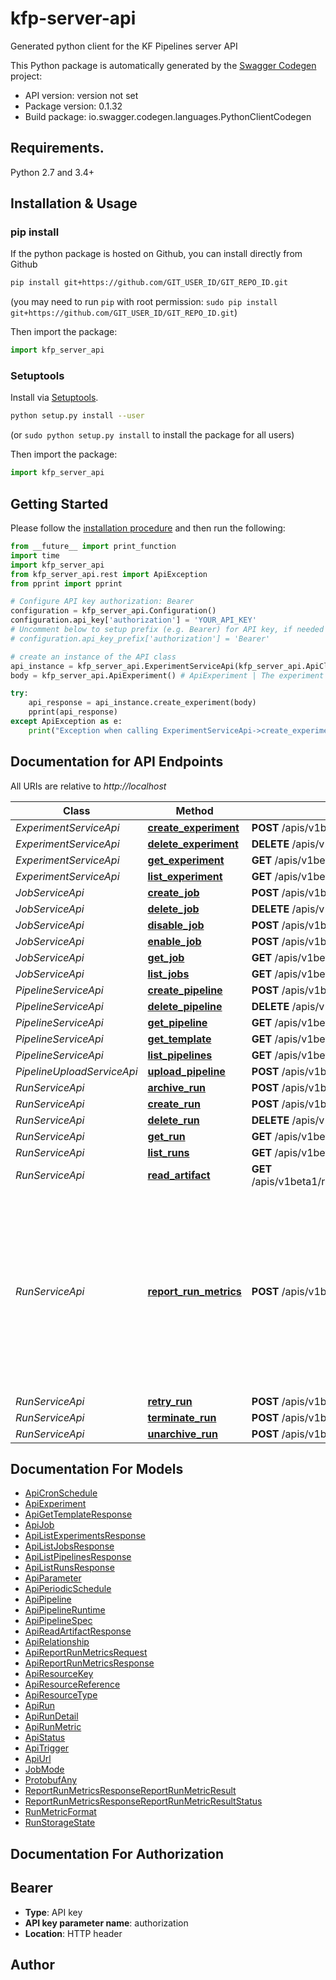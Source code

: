 # kfp-server-api
Generated python client for the KF Pipelines server API

This Python package is automatically generated by the [Swagger Codegen](https://github.com/swagger-api/swagger-codegen) project:

- API version: version not set
- Package version: 0.1.32
- Build package: io.swagger.codegen.languages.PythonClientCodegen

## Requirements.

Python 2.7 and 3.4+

## Installation & Usage
### pip install

If the python package is hosted on Github, you can install directly from Github

```sh
pip install git+https://github.com/GIT_USER_ID/GIT_REPO_ID.git
```
(you may need to run `pip` with root permission: `sudo pip install git+https://github.com/GIT_USER_ID/GIT_REPO_ID.git`)

Then import the package:
```python
import kfp_server_api 
```

### Setuptools

Install via [Setuptools](http://pypi.python.org/pypi/setuptools).

```sh
python setup.py install --user
```
(or `sudo python setup.py install` to install the package for all users)

Then import the package:
```python
import kfp_server_api
```

## Getting Started

Please follow the [installation procedure](#installation--usage) and then run the following:

```python
from __future__ import print_function
import time
import kfp_server_api
from kfp_server_api.rest import ApiException
from pprint import pprint

# Configure API key authorization: Bearer
configuration = kfp_server_api.Configuration()
configuration.api_key['authorization'] = 'YOUR_API_KEY'
# Uncomment below to setup prefix (e.g. Bearer) for API key, if needed
# configuration.api_key_prefix['authorization'] = 'Bearer'

# create an instance of the API class
api_instance = kfp_server_api.ExperimentServiceApi(kfp_server_api.ApiClient(configuration))
body = kfp_server_api.ApiExperiment() # ApiExperiment | The experiment to be created

try:
    api_response = api_instance.create_experiment(body)
    pprint(api_response)
except ApiException as e:
    print("Exception when calling ExperimentServiceApi->create_experiment: %s\n" % e)

```

## Documentation for API Endpoints

All URIs are relative to *http://localhost*

Class | Method | HTTP request | Description
------------ | ------------- | ------------- | -------------
*ExperimentServiceApi* | [**create_experiment**](docs/ExperimentServiceApi.md#create_experiment) | **POST** /apis/v1beta1/experiments | 
*ExperimentServiceApi* | [**delete_experiment**](docs/ExperimentServiceApi.md#delete_experiment) | **DELETE** /apis/v1beta1/experiments/{id} | 
*ExperimentServiceApi* | [**get_experiment**](docs/ExperimentServiceApi.md#get_experiment) | **GET** /apis/v1beta1/experiments/{id} | 
*ExperimentServiceApi* | [**list_experiment**](docs/ExperimentServiceApi.md#list_experiment) | **GET** /apis/v1beta1/experiments | 
*JobServiceApi* | [**create_job**](docs/JobServiceApi.md#create_job) | **POST** /apis/v1beta1/jobs | 
*JobServiceApi* | [**delete_job**](docs/JobServiceApi.md#delete_job) | **DELETE** /apis/v1beta1/jobs/{id} | 
*JobServiceApi* | [**disable_job**](docs/JobServiceApi.md#disable_job) | **POST** /apis/v1beta1/jobs/{id}/disable | 
*JobServiceApi* | [**enable_job**](docs/JobServiceApi.md#enable_job) | **POST** /apis/v1beta1/jobs/{id}/enable | 
*JobServiceApi* | [**get_job**](docs/JobServiceApi.md#get_job) | **GET** /apis/v1beta1/jobs/{id} | 
*JobServiceApi* | [**list_jobs**](docs/JobServiceApi.md#list_jobs) | **GET** /apis/v1beta1/jobs | 
*PipelineServiceApi* | [**create_pipeline**](docs/PipelineServiceApi.md#create_pipeline) | **POST** /apis/v1beta1/pipelines | 
*PipelineServiceApi* | [**delete_pipeline**](docs/PipelineServiceApi.md#delete_pipeline) | **DELETE** /apis/v1beta1/pipelines/{id} | 
*PipelineServiceApi* | [**get_pipeline**](docs/PipelineServiceApi.md#get_pipeline) | **GET** /apis/v1beta1/pipelines/{id} | 
*PipelineServiceApi* | [**get_template**](docs/PipelineServiceApi.md#get_template) | **GET** /apis/v1beta1/pipelines/{id}/templates | 
*PipelineServiceApi* | [**list_pipelines**](docs/PipelineServiceApi.md#list_pipelines) | **GET** /apis/v1beta1/pipelines | 
*PipelineUploadServiceApi* | [**upload_pipeline**](docs/PipelineUploadServiceApi.md#upload_pipeline) | **POST** /apis/v1beta1/pipelines/upload | 
*RunServiceApi* | [**archive_run**](docs/RunServiceApi.md#archive_run) | **POST** /apis/v1beta1/runs/{id}:archive | 
*RunServiceApi* | [**create_run**](docs/RunServiceApi.md#create_run) | **POST** /apis/v1beta1/runs | 
*RunServiceApi* | [**delete_run**](docs/RunServiceApi.md#delete_run) | **DELETE** /apis/v1beta1/runs/{id} | 
*RunServiceApi* | [**get_run**](docs/RunServiceApi.md#get_run) | **GET** /apis/v1beta1/runs/{run_id} | 
*RunServiceApi* | [**list_runs**](docs/RunServiceApi.md#list_runs) | **GET** /apis/v1beta1/runs | 
*RunServiceApi* | [**read_artifact**](docs/RunServiceApi.md#read_artifact) | **GET** /apis/v1beta1/runs/{run_id}/nodes/{node_id}/artifacts/{artifact_name}:read | 
*RunServiceApi* | [**report_run_metrics**](docs/RunServiceApi.md#report_run_metrics) | **POST** /apis/v1beta1/runs/{run_id}:reportMetrics | ReportRunMetrics reports metrics of a run. Each metric is reported in its own transaction, so this API accepts partial failures. Metric can be uniquely identified by (run_id, node_id, name). Duplicate reporting will be ignored by the API. First reporting wins.
*RunServiceApi* | [**retry_run**](docs/RunServiceApi.md#retry_run) | **POST** /apis/v1beta1/runs/{run_id}/retry | 
*RunServiceApi* | [**terminate_run**](docs/RunServiceApi.md#terminate_run) | **POST** /apis/v1beta1/runs/{run_id}/terminate | 
*RunServiceApi* | [**unarchive_run**](docs/RunServiceApi.md#unarchive_run) | **POST** /apis/v1beta1/runs/{id}:unarchive | 


## Documentation For Models

 - [ApiCronSchedule](docs/ApiCronSchedule.md)
 - [ApiExperiment](docs/ApiExperiment.md)
 - [ApiGetTemplateResponse](docs/ApiGetTemplateResponse.md)
 - [ApiJob](docs/ApiJob.md)
 - [ApiListExperimentsResponse](docs/ApiListExperimentsResponse.md)
 - [ApiListJobsResponse](docs/ApiListJobsResponse.md)
 - [ApiListPipelinesResponse](docs/ApiListPipelinesResponse.md)
 - [ApiListRunsResponse](docs/ApiListRunsResponse.md)
 - [ApiParameter](docs/ApiParameter.md)
 - [ApiPeriodicSchedule](docs/ApiPeriodicSchedule.md)
 - [ApiPipeline](docs/ApiPipeline.md)
 - [ApiPipelineRuntime](docs/ApiPipelineRuntime.md)
 - [ApiPipelineSpec](docs/ApiPipelineSpec.md)
 - [ApiReadArtifactResponse](docs/ApiReadArtifactResponse.md)
 - [ApiRelationship](docs/ApiRelationship.md)
 - [ApiReportRunMetricsRequest](docs/ApiReportRunMetricsRequest.md)
 - [ApiReportRunMetricsResponse](docs/ApiReportRunMetricsResponse.md)
 - [ApiResourceKey](docs/ApiResourceKey.md)
 - [ApiResourceReference](docs/ApiResourceReference.md)
 - [ApiResourceType](docs/ApiResourceType.md)
 - [ApiRun](docs/ApiRun.md)
 - [ApiRunDetail](docs/ApiRunDetail.md)
 - [ApiRunMetric](docs/ApiRunMetric.md)
 - [ApiStatus](docs/ApiStatus.md)
 - [ApiTrigger](docs/ApiTrigger.md)
 - [ApiUrl](docs/ApiUrl.md)
 - [JobMode](docs/JobMode.md)
 - [ProtobufAny](docs/ProtobufAny.md)
 - [ReportRunMetricsResponseReportRunMetricResult](docs/ReportRunMetricsResponseReportRunMetricResult.md)
 - [ReportRunMetricsResponseReportRunMetricResultStatus](docs/ReportRunMetricsResponseReportRunMetricResultStatus.md)
 - [RunMetricFormat](docs/RunMetricFormat.md)
 - [RunStorageState](docs/RunStorageState.md)


## Documentation For Authorization


## Bearer

- **Type**: API key
- **API key parameter name**: authorization
- **Location**: HTTP header


## Author



